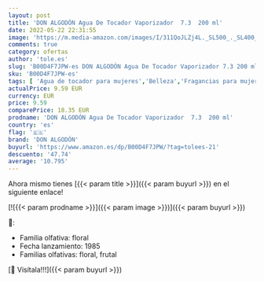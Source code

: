 ```yaml
---
layout: post
title: 'DON ALGODÓN Agua De Tocador Vaporizador  7.3  200 ml'
date: 2022-05-22 22:31:55
image: 'https://m.media-amazon.com/images/I/311QoJLZj4L._SL500_._SL400_.jpg'
comments: true
category: ofertas
author: 'tole.es'
slug: 'B00D4F7JPW-es DON ALGODÓN Agua De Tocador Vaporizador 7.3 200 ml'
sku: 'B00D4F7JPW-es'
tags: [ 'Agua de tocador para mujeres','Belleza','Fragancias para mujeres','Perfumes y fragancias','agua','de','don algodón','tocador','🇪🇸', ]
actualPrice: 9.59 EUR
currency: EUR
price: 9.59
comparePrice: 18.35 EUR
prodname: 'DON ALGODÓN Agua De Tocador Vaporizador  7.3  200 ml'
country: 'es'
flag: '🇪🇸'
brand: 'DON ALGODÓN'
buyurl: 'https://www.amazon.es/dp/B00D4F7JPW/?tag=tolees-21'
descuento: '47.74'
average: '10.795'
---
```


Ahora mismo tienes [{{< param title >}}]({{< param buyurl >}}) en el siguiente enlace!

[![{{< param prodname >}}]({{< param image >}})]({{< param buyurl >}})

🔎:

- Familia olfativa: floral
- Fecha lanzamiento: 1985
- Familias olfativas: floral, frutal

[🛒 Visítala!!!]({{< param buyurl >}})
